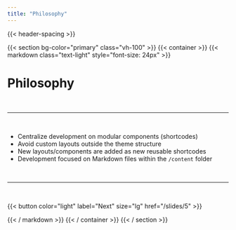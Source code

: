 ```yaml
---
title: "Philosophy"
---
```


{{< header-spacing >}}

{{< section bg-color="primary" class="vh-100" >}}
{{< container >}}
{{< markdown class="text-light" style="font-size: 24px" >}}

# Philosophy

<br>

---

<br>

- Centralize development on modular components (shortcodes)
- Avoid custom layouts outside the theme structure
- New layouts/components are added as new reusable shortcodes
- Development focused on Markdown files within the `/content` folder

<br>

---

<br>

{{< button color="light" label="Next" size="lg" href="/slides/5" >}}

{{< / markdown >}}
{{< / container >}}
{{< / section >}}